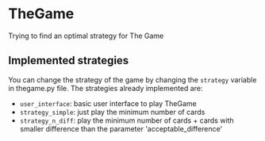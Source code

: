# TheGame
Trying to find an optimal strategy for The Game


## Implemented strategies

You can change the strategy of the game by changing the `strategy` variable in thegame.py file. The strategies already implemented are:

- `user_interface`: basic user interface to play TheGame
- `strategy_simple`: just play the minimum number of cards
- `strategy_n_diff`: play the minimum number of cards + cards with smaller difference than the parameter 'acceptable_difference'

